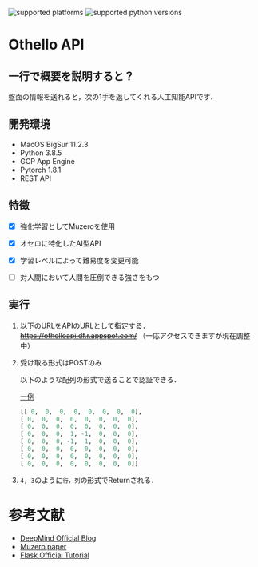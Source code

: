 ![supported platforms](https://img.shields.io/badge/platform-Mac-929292)
![supported python versions](https://img.shields.io/badge/python-%3E%3D%203.6-306998)


# Othello API

## 一行で概要を説明すると？

盤面の情報を送れると，次の1手を返してくれる人工知能APIです．

## 開発環境
+ MacOS BigSur 11.2.3
+ Python 3.8.5
+ GCP App Engine
+ Pytorch 1.8.1
+ REST API

## 特徴

* [x] 強化学習としてMuzeroを使用
* [x] オセロに特化したAI型API
* [x] 学習レベルによって難易度を変更可能
* [ ] 対人間において人間を圧倒できる強さをもつ


## 実行

1. 以下のURLをAPIのURLとして指定する．
~~https://othelloapi.df.r.appspot.com/~~
（一応アクセスできますが現在調整中）

2. 受け取る形式はPOSTのみ

   以下のような配列の形式で送ることで認証できる．

   <u>一例</u>
   ```python
   [[ 0,  0,  0,  0,  0,  0,  0,  0],
   [ 0,  0,  0,  0,  0,  0,  0,  0],
   [ 0,  0,  0,  0,  0,  0,  0,  0],
   [ 0,  0,  0,  1, -1,  0,  0,  0],
   [ 0,  0,  0, -1,  1,  0,  0,  0],
   [ 0,  0,  0,  0,  0,  0,  0,  0],
   [ 0,  0,  0,  0,  0,  0,  0,  0],
   [ 0,  0,  0,  0,  0,  0,  0,  0]]
   ```

3. ```4, 3```のように```行，列```の形式でReturnされる．


# 参考文献

+ [DeepMind Official Blog](https://deepmind.com/blog/article/muzero-mastering-go-chess-shogi-and-atari-without-rules)
+ [Muzero paper](https://www.nature.com/articles/s41586-020-03051-4.epdf?sharing_token=kTk-xTZpQOF8Ym8nTQK6EdRgN0jAjWel9jnR3ZoTv0PMSWGj38iNIyNOw_ooNp2BvzZ4nIcedo7GEXD7UmLqb0M_V_fop31mMY9VBBLNmGbm0K9jETKkZnJ9SgJ8Rwhp3ySvLuTcUr888puIYbngQ0fiMf45ZGDAQ7fUI66-u7Y%3D)
+ [Flask Official Tutorial](https://flask.palletsprojects.com/en/2.0.x/)